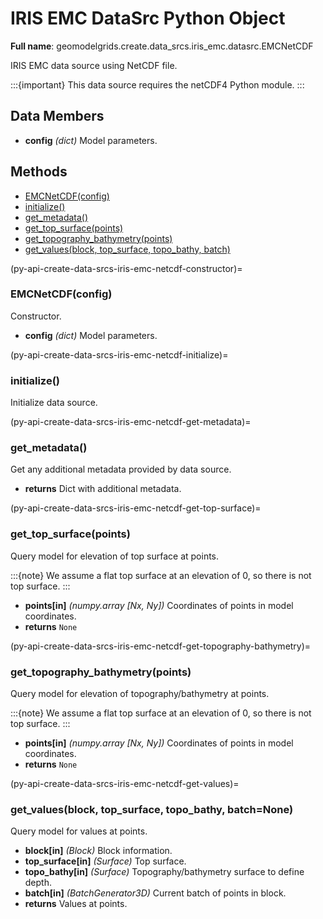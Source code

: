 # IRIS EMC DataSrc Python Object 

**Full name**: geomodelgrids.create.data_srcs.iris_emc.datasrc.EMCNetCDF

IRIS EMC data source using NetCDF file.

:::{important}
This data source requires the netCDF4 Python module.
:::

## Data Members

+ **config** *(dict)* Model parameters.

## Methods

+ [EMCNetCDF(config)](py-api-create-data-srcs-iris-emc-netcdf-constructor)
+ [initialize()](py-api-create-data-srcs-iris-emc-netcdf-initialize)
+ [get_metadata()](py-api-create-data-srcs-iris-emc-netcdf-get-metadata)
+ [get_top_surface(points)](py-api-create-data-srcs-iris-emc-netcdf-get-top-surface)
+ [get_topography_bathymetry(points)](py-api-create-data-srcs-iris-emc-netcdf-get-topography-bathymetry)
+ [get_values(block, top_surface, topo_bathy, batch)](py-api-create-data-srcs-iris-emc-netcdf-get-values)

(py-api-create-data-srcs-iris-emc-netcdf-constructor)=
### EMCNetCDF(config)

Constructor.

+ **config** *(dict)* Model parameters.

(py-api-create-data-srcs-iris-emc-netcdf-initialize)=
### initialize()

Initialize data source.

(py-api-create-data-srcs-iris-emc-netcdf-get-metadata)=
### get_metadata()

Get any additional metadata provided by data source.

+ **returns** Dict with additional metadata.

(py-api-create-data-srcs-iris-emc-netcdf-get-top-surface)=
### get_top_surface(points)

Query model for elevation of top surface at points.

:::{note}
We assume a flat top surface at an elevation of 0, so there is not top surface.
:::

+ **points[in]** *(numpy.array [Nx, Ny])* Coordinates of points in model coordinates.
+ **returns** `None`

(py-api-create-data-srcs-iris-emc-netcdf-get-topography-bathymetry)=
### get_topography_bathymetry(points)

Query model for elevation of topography/bathymetry at points.

:::{note}
We assume a flat top surface at an elevation of 0, so there is not top surface.
:::

+ **points[in]** *(numpy.array [Nx, Ny])* Coordinates of points in model coordinates.
+ **returns** `None`

(py-api-create-data-srcs-iris-emc-netcdf-get-values)=
### get_values(block, top_surface, topo_bathy, batch=None)

Query model for values at points.

+ **block[in]** *(Block)* Block information.
+ **top_surface[in]** *(Surface)* Top surface.
+ **topo_bathy[in]** *(Surface)* Topography/bathymetry surface to define depth.
+ **batch[in]** *(BatchGenerator3D)* Current batch of points in block.
+ **returns** Values at points.
  